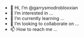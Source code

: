- 👋 Hi, I’m @garrysmodrobloxxian
- 👀 I’m interested in ...
- 🌱 I’m currently learning ...
- 💞️ I’m looking to collaborate on ...
- 📫 How to reach me ...

<!---
garrysmodrobloxxian/garrysmodrobloxxian is a ✨ special ✨ repository because its `README.md` (this file) appears on your GitHub profile.
You can click the Preview link to take a look at your changes.
--->

